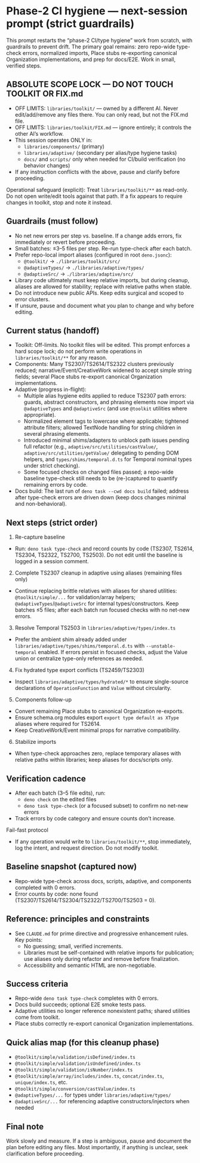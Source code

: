 # Phase-2 CI hygiene — next-session prompt (strict guardrails)

This prompt restarts the “phase-2 CI/type hygiene” work from scratch, with guardrails to prevent drift. The primary goal remains: zero repo-wide type-check errors, normalized imports, Place stubs re-exporting canonical Organization implementations, and prep for docs/E2E. Work in small, verified steps.

## ABSOLUTE SCOPE LOCK — DO NOT TOUCH TOOLKIT OR FIX.md
- OFF LIMITS: `libraries/toolkit/` — owned by a different AI. Never edit/add/remove any files there. You can only read, but not the FIX.md file.
- OFF LIMITS: `libraries/toolkit/FIX.md` — ignore entirely; it controls the other AI’s workflow.
- This session operates ONLY in:
  - `libraries/components/` (primary)
  - `libraries/adaptive/` (secondary per alias/type hygiene tasks)
  - `docs/` and `scripts/` only when needed for CI/build verification (no behavior changes)
- If any instruction conflicts with the above, pause and clarify before proceeding.

Operational safeguard (explicit): Treat `libraries/toolkit/**` as read-only. Do not open write/edit tools against that path. If a fix appears to require changes in toolkit, stop and note it instead.

## Guardrails (must follow)
- No net new errors per step vs. baseline. If a change adds errors, fix immediately or revert before proceeding.
- Small batches: ≤3–5 files per step. Re-run type-check after each batch.
- Prefer repo-local import aliases (configured in root `deno.jsonc`):
  - `@toolkit/` → `./libraries/toolkit/src/`
  - `@adaptiveTypes/` → `./libraries/adaptive/types/`
  - `@adaptiveSrc/` → `./libraries/adaptive/src/`
- Library code ultimately must keep relative imports, but during cleanup, aliases are allowed for stability; replace with relative paths when stable.
- Do not introduce new public APIs. Keep edits surgical and scoped to error clusters.
- If unsure, pause and document what you plan to change and why before editing.

## Current status (handoff)
- Toolkit: Off-limits. No toolkit files will be edited. This prompt enforces a hard scope lock; do not perform write operations in `libraries/toolkit/**` for any reason.
- Components: Many TS2307/TS2614/TS2322 clusters previously reduced; narrative/Event/CreativeWork widened to accept simple string fields; several Place stubs re-export canonical Organization implementations.
- Adaptive (progress in-flight):
  - Multiple alias hygiene edits applied to reduce TS2307 path errors: guards, abstract constructors, and phrasing elements now import via `@adaptiveTypes` and `@adaptiveSrc` (and use `@toolkit` utilities where appropriate).
  - Normalized element tags to lowercase where applicable; tightened attribute filters; allowed TextNode handling for string children in several phrasing elements.
  - Introduced minimal shims/adapters to unblock path issues pending full refactor (e.g., `adaptive/src/utilities/castValue/`, `adaptive/src/utilities/getValue/` delegating to pending DOM helpers, and `types/shims/temporal.d.ts` for Temporal nominal types under strict checking).
  - Some focused checks on changed files passed; a repo-wide baseline type-check still needs to be (re-)captured to quantify remaining errors by code.
- Docs build: The last run of `deno task --cwd docs build` failed; address after type-check errors are driven down (keep docs changes minimal and non-behavioral).

## Next steps (strict order)
1) Re-capture baseline
  - Run: `deno task type-check` and record counts by code (TS2307, TS2614, TS2304, TS2322, TS2700, TS2503). Do not edit until the baseline is logged in a session comment.

2) Complete TS2307 cleanup in adaptive using aliases (remaining files only)
  - Continue replacing brittle relatives with aliases for shared utilities: `@toolkit/simple/...` for validation/array helpers; `@adaptiveTypes`/`@adaptiveSrc` for internal types/constructors. Keep batches ≤5 files; after each batch run focused checks with no net-new errors.

3) Resolve Temporal TS2503 in `libraries/adaptive/types/index.ts`
  - Prefer the ambient shim already added under `libraries/adaptive/types/shims/temporal.d.ts` with `--unstable-temporal` enabled. If errors persist in focused checks, adjust the Value union or centralize type-only references as needed.

4) Fix hydrated type export conflicts (TS2459/TS2303)
  - Inspect `libraries/adaptive/types/hydrated/*` to ensure single-source declarations of `OperationFunction` and `Value` without circularity.

5) Components follow-up
  - Convert remaining Place stubs to canonical Organization re-exports.
  - Ensure schema.org modules export `export type default as XType` aliases where required for TS2614.
  - Keep CreativeWork/Event minimal props for narrative compatibility.

6) Stabilize imports
  - When type-check approaches zero, replace temporary aliases with relative paths within libraries; keep aliases for docs/scripts only.

## Verification cadence
- After each batch (3–5 file edits), run:
  - `deno check` on the edited files
  - `deno task type-check` (or a focused subset) to confirm no net-new errors
- Track errors by code category and ensure counts don’t increase.

Fail-fast protocol
- If any operation would write to `libraries/toolkit/**`, stop immediately, log the intent, and request direction. Do not modify toolkit.

## Baseline snapshot (captured now)
- Repo-wide type-check across docs, scripts, adaptive, and components completed with 0 errors.
- Error counts by code: none found (TS2307/TS2614/TS2304/TS2322/TS2700/TS2503 = 0).

## Reference: principles and constraints
- See `CLAUDE.md` for prime directive and progressive enhancement rules. Key points:
  - No guessing; small, verified increments.
  - Libraries must be self-contained with relative imports for publication; use aliases only during refactor and remove before finalization.
  - Accessibility and semantic HTML are non-negotiable.

## Success criteria
- Repo-wide `deno task type-check` completes with 0 errors.
- Docs build succeeds; optional E2E smoke tests pass.
- Adaptive utilities no longer reference nonexistent paths; shared utilities come from toolkit.
- Place stubs correctly re-export canonical Organization implementations.

## Quick alias map (for this cleanup phase)
- `@toolkit/simple/validation/isDefined/index.ts`
- `@toolkit/simple/validation/isUndefined/index.ts`
- `@toolkit/simple/validation/isNumber/index.ts`
- `@toolkit/simple/array/includes/index.ts`, `concat/index.ts`, `unique/index.ts`, etc.
- `@toolkit/simple/conversion/castValue/index.ts`
- `@adaptiveTypes/...` for types under `libraries/adaptive/types/`
- `@adaptiveSrc/...` for referencing adaptive constructors/injectors when needed

## Final note
Work slowly and measure. If a step is ambiguous, pause and document the plan before editing any files. Most importantly, if anything is unclear, seek clarification before proceeding.
